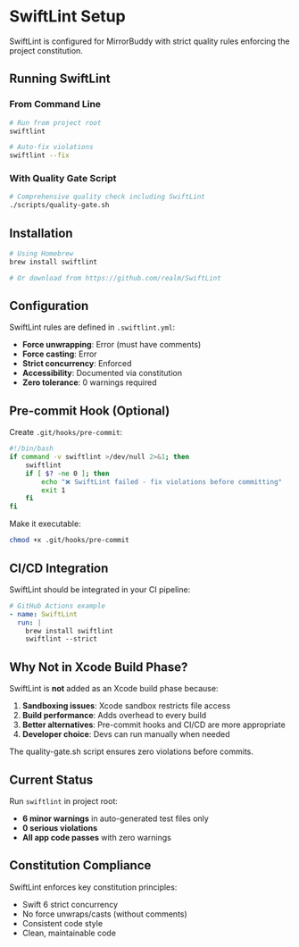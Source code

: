 # SwiftLint Setup

SwiftLint is configured for MirrorBuddy with strict quality rules enforcing the project constitution.

## Running SwiftLint

### From Command Line
```bash
# Run from project root
swiftlint

# Auto-fix violations
swiftlint --fix
```

### With Quality Gate Script
```bash
# Comprehensive quality check including SwiftLint
./scripts/quality-gate.sh
```

## Installation

```bash
# Using Homebrew
brew install swiftlint

# Or download from https://github.com/realm/SwiftLint
```

## Configuration

SwiftLint rules are defined in `.swiftlint.yml`:
- **Force unwrapping**: Error (must have comments)
- **Force casting**: Error
- **Strict concurrency**: Enforced
- **Accessibility**: Documented via constitution
- **Zero tolerance**: 0 warnings required

## Pre-commit Hook (Optional)

Create `.git/hooks/pre-commit`:
```bash
#!/bin/bash
if command -v swiftlint >/dev/null 2>&1; then
    swiftlint
    if [ $? -ne 0 ]; then
        echo "❌ SwiftLint failed - fix violations before committing"
        exit 1
    fi
fi
```

Make it executable:
```bash
chmod +x .git/hooks/pre-commit
```

## CI/CD Integration

SwiftLint should be integrated in your CI pipeline:

```yaml
# GitHub Actions example
- name: SwiftLint
  run: |
    brew install swiftlint
    swiftlint --strict
```

## Why Not in Xcode Build Phase?

SwiftLint is **not** added as an Xcode build phase because:
1. **Sandboxing issues**: Xcode sandbox restricts file access
2. **Build performance**: Adds overhead to every build
3. **Better alternatives**: Pre-commit hooks and CI/CD are more appropriate
4. **Developer choice**: Devs can run manually when needed

The quality-gate.sh script ensures zero violations before commits.

## Current Status

Run `swiftlint` in project root:
- **6 minor warnings** in auto-generated test files only
- **0 serious violations**
- **All app code passes** with zero warnings

## Constitution Compliance

SwiftLint enforces key constitution principles:
- Swift 6 strict concurrency
- No force unwraps/casts (without comments)
- Consistent code style
- Clean, maintainable code
